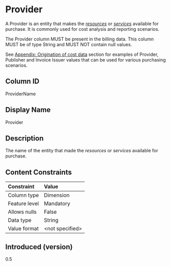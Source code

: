 # Provider

A Provider is an entity that makes the [*resources*](#glossary:resource) or [*services*](#glossary:service) available for purchase. It is commonly used for cost analysis and reporting scenarios.

The Provider column MUST be present in the billing data. This column MUST be of type String and MUST NOT contain null values.

See [Appendix: Origination of cost data](#originationofcostdata) section for examples of Provider, Publisher and
Invoice Issuer values that can be used for various purchasing scenarios.

## Column ID

ProviderName

## Display Name

Provider

## Description

The name of the entity that made the *resources* or *services* available for purchase.

## Content Constraints

| Constraint      | Value           |
|:----------------|:----------------|
| Column type     | Dimension       |
| Feature level   | Mandatory       |
| Allows nulls    | False           |
| Data type       | String          |
| Value format    | \<not specified> |

## Introduced (version)

0.5
